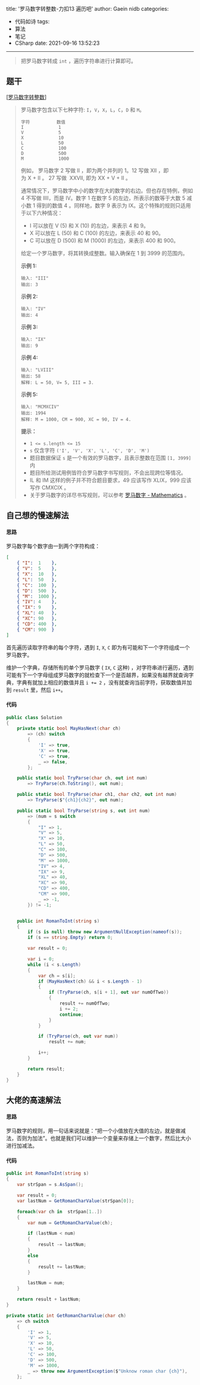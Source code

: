 title: '罗马数字转整数-力扣13 遍历吧'
author: Gaein nidb
categories:
  - 代码如诗
tags:
  - 算法
  - 笔记
  - CSharp
date: 2021-09-16 13:52:23
---

> 把罗马数字转成 `int` ，遍历字符串进行计算即可。

## 题干

[[罗马数字转整数](https://leetcode-cn.com/problems/roman-to-integer/)]

> 罗马数字包含以下七种字符: `I`，`V`，`X`，`L`，`C`，`D` 和 `M`。
> 
> ```
> 字符          数值
> I             1
> V             5
> X             10
> L             50
> C             100
> D             500
> M             1000
> ```
> 
> 例如， 罗马数字 2 写做 II ，即为两个并列的 1。12 写做 XII ，即为 X + II 。 27 写做  XXVII, 即为 XX + V + II 。
> 
> 通常情况下，罗马数字中小的数字在大的数字的右边。但也存在特例，例如 4 不写做 IIII，而是 IV。数字 1 在数字 5 的左边，所表示的数等于大数 5 减小数 1 得到的数值 4 。同样地，数字 9 表示为 IX。这个特殊的规则只适用于以下六种情况：
> 
> * I 可以放在 V (5) 和 X (10) 的左边，来表示 4 和 9。
> * X 可以放在 L (50) 和 C (100) 的左边，来表示 40 和 90。 
> * C 可以放在 D (500) 和 M (1000) 的左边，来表示 400 和 900。
> 
> 给定一个罗马数字，将其转换成整数。输入确保在 1 到 3999 的范围内。
> 
> **示例 1:** 
> ```
> 输入: "III"
> 输出: 3
> ```
> 
> **示例 2:** 
> ```
> 输入: "IV"
> 输出: 4
> ```
> 
> **示例 3:** 
> ```
> 输入: "IX"
> 输出: 9
> ```
> 
> **示例 4:** 
> ```
> 输入: "LVIII"
> 输出: 58
> 解释: L = 50, V= 5, III = 3.
> ```
> 
> **示例 5:** 
> ```
> 输入: "MCMXCIV"
> 输出: 1994
> 解释: M = 1000, CM = 900, XC = 90, IV = 4.
> ```
> 
> **提示：** 
> 
> * `1 <= s.length <= 15`
> * `s` 仅含字符 `('I', 'V', 'X', 'L', 'C', 'D', 'M')`
> * 题目数据保证 `s` 是一个有效的罗马数字，且表示整数在范围 `[1, 3999]` 内
> * 题目所给测试用例皆符合罗马数字书写规则，不会出现跨位等情况。
> * IL 和 IM 这样的例子并不符合题目要求，49 应该写作 XLIX，999 应该写作 CMXCIX 。
> * 关于罗马数字的详尽书写规则，可以参考 [罗马数字 - Mathematics](https://b2b.partcommunity.com/community/knowledge/zh_CN/detail/10753/) 。  
> 

## 自己想的慢速解法

#### 思路

罗马数字每个数字由一到两个字符构成：

```json
[
    { "I":  1    },
    { "V":  5    },
    { "X":  10   },
    { "L":  50   },
    { "C":  100  },
    { "D":  500  },
    { "M":  1000 },
    { "IV": 4    },
    { "IX": 9    },
    { "XL": 40   },
    { "XC": 90   },
    { "CD": 400  },
    { "CM": 900  }
]
```

首先遍历读取字符串的每个字符，遇到 `I`, `X`, `C` 即为有可能和下一个字符组成一个罗马数字。

维护一个字典，存储所有的单个罗马数字 ( `IX`, `C` 这种) ，对字符串进行遍历，遇到可能有下一个字母组成罗马数字的就检查下一个是否越界，如果没有越界就查询字典，字典有就加上相应的数值并且 `i += 2` ，没有就查询当前字符，获取数值并加到 `result` 里，然后 `i++`。

#### 代码

```csharp
public class Solution
{
    private static bool MayHasNext(char ch)
        => (ch) switch
        {
            'I' => true,
            'X' => true,
            'C' => true,
            _ => false,
        };

    public static bool TryParse(char ch, out int num)
        => TryParse(ch.ToString(), out num);

    public static bool TryParse(char ch1, char ch2, out int num)
        => TryParse($"{ch1}{ch2}", out num);

    public static bool TryParse(string s, out int num)
        => (num = s switch
        {
            "I" => 1,
            "V" => 5,
            "X" => 10,
            "L" => 50,
            "C" => 100,
            "D" => 500,
            "M" => 1000,
            "IV" => 4,
            "IX" => 9,
            "XL" => 40,
            "XC" => 90,
            "CD" => 400,
            "CM" => 900,
            _ => -1,
        }) != -1;


    public int RomanToInt(string s)
    {
        if (s is null) throw new ArgumentNullException(nameof(s));
        if (s == string.Empty) return 0;

        var result = 0;

        var i = 0;
        while (i < s.Length)
        {
            var ch = s[i];
            if (MayHasNext(ch) && i < s.Length - 1)
            {
                if (TryParse(ch, s[i + 1], out var numOfTwo))
                {
                    result += numOfTwo;
                    i += 2;
                    continue;
                }
            }

            if (TryParse(ch, out var num))
                result += num;

            i++;
        }

        return result;
    }
}
```

## 大佬的高速解法

#### 思路

罗马数字的规则，用一句话来说就是：“把一个小值放在大值的左边，就是做减法，否则为加法”。也就是我们可以维护一个变量来存储上一个数字，然后比大小进行加减法。

#### 代码

```csharp
public int RomanToInt(string s)
{
    var strSpan = s.AsSpan();

    var result = 0;
    var lastNum = GetRomanCharValue(strSpan[0]);

    foreach(var ch in  strSpan[1..])
    {
        var num = GetRomanCharValue(ch);

        if (lastNum < num)
        {
            result -= lastNum;
        }
        else
        {
            result += lastNum;
        }

        lastNum = num;
    }

    return result + lastNum;
}

private static int GetRomanCharValue(char ch)
    => ch switch
    {
        'I' => 1,
        'V' => 5,
        'X' => 10,
        'L' => 50,
        'C' => 100,
        'D' => 500,
        'M' => 1000,
        _ => throw new ArgumentException($"Unknow roman char {ch}"),
    };
```